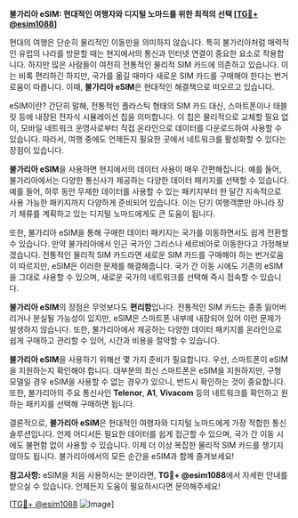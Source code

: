 **불가리아 eSIM: 현대적인 여행자와 디지털 노마드를 위한 최적의 선택 [[TG💪+ @esim1088](https://t.me/s/esim1088)]**

현대의 여행은 단순히 물리적인 이동만을 의미하지 않습니다. 특히 불가리아처럼 매력적인 유럽의 나라를 방문할 때는 현지에서의 통신과 인터넷 연결이 중요한 요소로 작용합니다. 하지만 많은 사람들이 여전히 전통적인 물리적 SIM 카드에 의존하고 있습니다. 이는 비록 편리하긴 하지만, 국가를 옮길 때마다 새로운 SIM 카드를 구매해야 한다는 번거로움이 따릅니다. 이때, **불가리아 eSIM**은 현대적인 해결책으로 떠오르고 있습니다.

eSIM이란? 간단히 말해, 전통적인 플라스틱 형태의 SIM 카드 대신, 스마트폰이나 태블릿 등에 내장된 전자식 시뮬레이션 칩을 의미합니다. 이 칩은 물리적으로 교체할 필요 없이, 모바일 네트워크 운영사로부터 직접 온라인으로 데이터를 다운로드하여 사용할 수 있습니다. 따라서, 여행 중에도 언제든지 필요한 곳에서 네트워크를 활성화할 수 있다는 장점이 있습니다.

**불가리아 eSIM**을 사용하면 현지에서의 데이터 사용이 매우 간편해집니다. 예를 들어, 불가리아에서는 다양한 통신사가 제공하는 다양한 데이터 패키지를 선택할 수 있습니다. 예를 들어, 하루 동안 무제한 데이터를 사용할 수 있는 패키지부터 한 달간 지속적으로 사용 가능한 패키지까지 다양하게 준비되어 있습니다. 이는 단기 여행객뿐만 아니라 장기 체류를 계획하고 있는 디지털 노마드에게도 큰 도움이 됩니다.

또한, 불가리아 eSIM을 통해 구매한 데이터 패키지는 국가를 이동하면서도 쉽게 전환할 수 있습니다. 만약 불가리아에서 인근 국가인 그리스나 세르비아로 이동한다고 가정해보겠습니다. 전통적인 물리적 SIM 카드라면 새로운 SIM 카드를 구매해야 하는 번거로움이 따르지만, eSIM은 이러한 문제를 해결해줍니다. 국가 간 이동 시에도 기존의 eSIM을 그대로 사용할 수 있으며, 새로운 국가의 네트워크를 선택해 즉시 접속할 수 있습니다.

**불가리아 eSIM**의 장점은 무엇보다도 **편리함**입니다. 전통적인 SIM 카드는 종종 잃어버리거나 분실될 가능성이 있지만, eSIM은 스마트폰 내부에 내장되어 있어 이런 문제가 발생하지 않습니다. 또한, 불가리아에서 제공하는 다양한 데이터 패키지를 온라인으로 쉽게 구매하고 관리할 수 있어, 시간과 비용을 절약할 수 있습니다.

**불가리아 eSIM**을 사용하기 위해선 몇 가지 준비가 필요합니다. 우선, 스마트폰이 eSIM을 지원하는지 확인해야 합니다. 대부분의 최신 스마트폰은 eSIM을 지원하지만, 구형 모델일 경우 eSIM을 사용할 수 없는 경우가 있으니, 반드시 확인하는 것이 중요합니다. 또한, 불가리아의 주요 통신사인 **Telenor**, **A1**, **Vivacom** 등의 네트워크를 확인하고 원하는 패키지를 선택해 구매하면 됩니다.

결론적으로, **불가리아 eSIM**은 현대적인 여행자와 디지털 노마드에게 가장 적합한 통신 솔루션입니다. 언제 어디서든 필요한 데이터를 쉽게 접근할 수 있으며, 국가 간 이동 시에도 불편함 없이 사용할 수 있습니다. 이제 더 이상 복잡한 물리적 SIM 카드를 챙기지 않아도 됩니다. 불가리아에서의 모든 순간을 eSIM과 함께 즐겨보세요!

**참고사항:** eSIM을 처음 사용하시는 분이라면, **TG💪+ @esim1088**에서 자세한 안내를 받으실 수 있습니다. 언제든지 도움이 필요하시다면 문의해주세요! 

[[TG💪+ @esim1088](https://t.me/s/esim1088) ![Image](https://i.postimg.cc/Y0z9fWf4/image.png)]